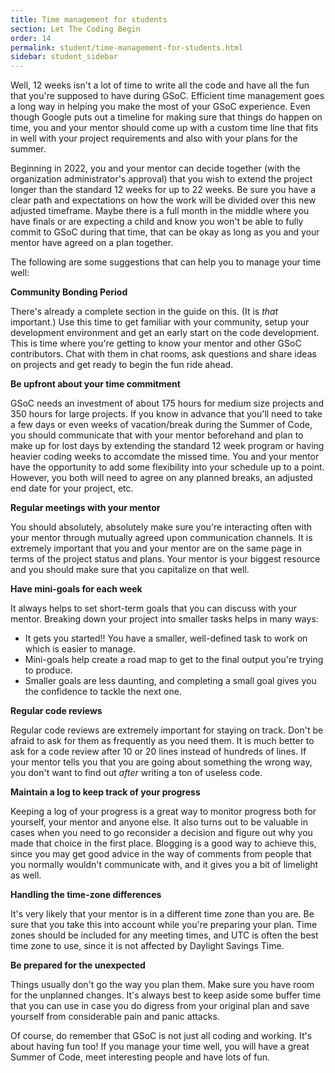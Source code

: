 ```yaml
---
title: Time management for students
section: Let The Coding Begin
order: 14
permalink: student/time-management-for-students.html
sidebar: student_sidebar
---
```


Well, 12 weeks isn't a lot of time to write all the code and have all the fun that you're supposed to have during GSoC. Efficient time management goes a long way in helping you make the most of your GSoC experience. Even though Google puts out a timeline for making sure that things do happen on time, you and your mentor should come up with a custom time line that fits in well with your project requirements and also with your plans for the summer.

Beginning in 2022, you and your mentor can decide together (with the organization administrator's approval) that you wish to extend the project longer than the standard 12 weeks for up to 22 weeks. Be sure you have a clear path and expectations on how the work will be divided over this new adjusted timeframe. Maybe there is a full month in the middle where you have finals or are expecting a child and know you won't be able to fully commit to GSoC during that time, that can be okay as long as you and your mentor have agreed on a plan together.

The following are some suggestions that can help you to manage your time well:

**Community Bonding Period**

There's already a complete section in the guide on this. (It is *that* important.) Use this time to get familiar with your community, setup your development environment and get an early start on the code development. This is time where you're getting to know your mentor and other GSoC contributors. Chat with them in chat rooms, ask questions and share ideas on projects and get ready to begin the fun ride ahead.

**Be upfront about your time commitment**

GSoC needs an investment of about 175 hours for medium size projects and 350 hours for large projects. If you know in advance that you'll need to take a few days or even weeks of vacation/break during the Summer of Code, you should communicate that with your mentor beforehand and plan to make up for lost days by extending the standard 12 week program or having heavier coding weeks to accomdate the missed time. You and your mentor have the opportunity to add some flexibility into your   schedule up to a point. However, you both will need to agree on any planned breaks, an adjusted end date for your project, etc.

**Regular meetings with your mentor**

You should absolutely, absolutely make sure you're interacting often with your mentor through mutually agreed upon communication channels. It is extremely important that you and your mentor are on the same page in terms of the project status and plans. Your mentor is your biggest resource and you should make sure that you capitalize on that well.

**Have mini-goals for each week**

It always helps to set short-term goals that you can discuss with your mentor. Breaking down your project into smaller tasks helps in many ways:

* It gets you started!! You have a smaller, well-defined task to work on which is easier to manage.
* Mini-goals help create a road map to get to the final output you're trying to produce.
* Smaller goals are less daunting, and completing a small goal gives you the confidence to tackle the next one.

**Regular code reviews**

Regular code reviews are extremely important for staying on track. Don't be afraid to ask for them as frequently as you need them. It is much better to ask for a code review after 10 or 20 lines instead of hundreds of lines. If your mentor tells you that you are going about something the wrong way, you don't want to find out *after* writing a ton of useless code.

**Maintain a log to keep track of your progress**

Keeping a log of your progress is a great way to monitor progress both for yourself, your mentor and anyone else. It also turns out to be valuable in cases when you need to go reconsider a decision and figure out why you made that choice in the first place. Blogging is a good way to achieve this, since you may get good advice in the way of comments from people that you normally wouldn't communicate with, and it gives you a bit of limelight as well.

**Handling the time-zone differences**

It's very likely that your mentor is in a different time zone than you are. Be sure that you take this into account while you're preparing your plan. Time zones should be included for any meeting times, and UTC is often the best time zone to use, since it is not affected by Daylight Savings Time.

**Be prepared for the unexpected**

Things usually don't go the way you plan them. Make sure you have room for the unplanned changes. It's always best to keep aside some buffer time that you can use in case you do digress from your original plan and save yourself from considerable pain and panic attacks.

Of course, do remember that GSoC is not just all coding and working. It's about having fun too! If you manage your time well, you will have a great Summer of Code, meet interesting people and have lots of fun.
